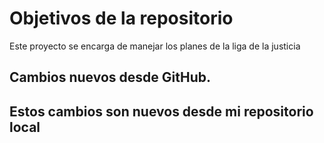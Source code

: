 # Objetivos de la repositorio

Este proyecto se encarga de manejar los planes de la liga de la justicia

## Cambios nuevos desde GitHub.
## Estos cambios son nuevos desde mi repositorio local
